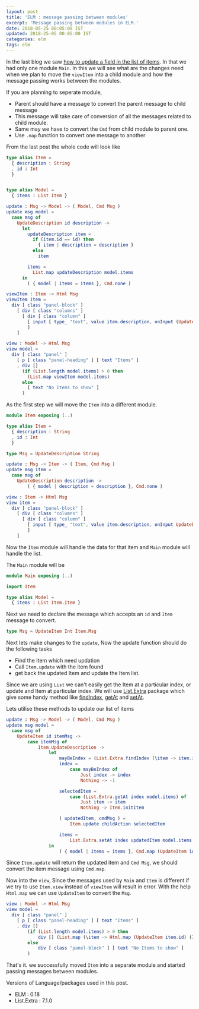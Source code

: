 ```yaml
---
layout: post
title: 'ELM : message passing between modules'
excerpt: 'Message passing between modules in ELM.'
date: 2018-05-25 00:05:00 IST
updated: 2018-25-05 00:05:00 IST
categories: elm
tags: elm
---
```


In the last blog we saw [how to update a field in the list of items][part_1]. In that we had only one module `Main`. 
In this we will see what are the changes need when we plan to move the `viewItem` into a child module and 
how the message passing works between the modules.

If you are planning to seperate module, 

* Parent should have a message to convert the parent message to child message
* This message will take care of conversion of all the messages related to child module.
* Same may we have to convert the `Cmd` from child module to parent one.
* Use `.map` function to convert one message to another  

From the last post the whole code will look like

```elm
type alias Item =
  { description : String
  , id : Int
  }


type alias Model =
  { items : List Item }

update : Msg -> Model -> ( Model, Cmd Msg )
update msg model =
  case msg of
    UpdateDescription id description ->
      let
        updateDescription item =
          if (item.id == id) then
            { item | description = description }
          else
            item

        items =
          List.map updateDescription model.items
      in
        ( { model | items = items }, Cmd.none )

viewItem : Item -> Html Msg
viewItem item =
  div [ class "panel-block" ]
    [ div [ class "columns" ]
      [ div [ class "column" ]
        [ input [ type_ "text", value item.description, onInput (UpdateDescription item.id) ] []
        ]
    ]

view : Model -> Html Msg
view model =
  div [ class "panel" ]
    [ p [ class "panel-heading" ] [ text "Items" ]
    , div []
      (if (List.length model.items) > 0 then
        (List.map viewItem model.items)
      else
        [ text "No Items to show" ]
      )
```

As the first step we will move the `Item` into a different module.

```elm
module Item exposing (..)

type alias Item =
  { description : String
  , id : Int
  }

type Msg = UpdateDescription String

update : Msg -> Item -> ( Item, Cmd Msg )
update msg item =
  case msg of
    UpdateDescription description ->
        ( { model | description = description }, Cmd.none )

view : Item -> Html Msg
view item =
  div [ class "panel-block" ]
    [ div [ class "columns" ]
      [ div [ class "column" ]
        [ input [ type_ "text", value item.description, onInput UpdateDescription ] []
        ]
    ]
```

Now the `Item` module will handle the data for that item and `Main` module will handle the list.

The `Main` module will be

```elm
module Main exposing (..)

import Item

type alias Model =
  { items : List Item.Item }
```

Next we need to declare the message which accepts an `id` and `Item` message to convert.

```elm
type Msg = UpdateItem Int Item.Msg
```

Next lets make changes to the `update`, Now the update function should do the following tasks

* Find the Item which need updation
* Call `Item.update` with the item found
* get back the updated Item and update the Item list.

Since we are using `List` we can't easily get the Item at a particular index, or update and Item at particular index.
We will use [List.Extra][package_list_extra] package which give some handy method like [findIndex][find_index_function], [getAt][get_at] and [setAt][set_at].

Lets utilise these methods to update our list of items

```elm
update : Msg -> Model -> ( Model, Cmd Msg )
update msg model =
  case msg of
    UpdateItem id itemMsg ->
        case itemMsg of 
            Item.UpdateDescription -> 
                let
                    mayBeIndex = (List.Extra.findIndex (\item -> item.id == id) model.items)
                    index =
                        case mayBeIndex of
                            Just index -> index
                            Nothing -> -1

                    selectedItem =
                        case (List.Extra.getAt index model.items) of
                            Just item -> item
                            Nothing -> Item.initItem

                    ( updatedItem, cmdMsg ) =
                        Item.update childAction selectedItem

                    items =
                        List.Extra.setAt index updatedItem model.items
                in
                    ( { model | items = items }, Cmd.map (UpdateItem id) cmdMsg )
```

Since `Item.update` will return the updated item and `Cmd Msg`, we should convert the item message using `Cmd.map`.

Now into the `view`, Since the messages used by `Main` and `Item` is different if we try to use `Item.view` instead of `viewItem`
will result in error. With the help `Html.map` we can use `UpdateItem` to convert the `Msg`.

```elm
view : Model -> Html Msg
view model =
  div [ class "panel" ]
    [ p [ class "panel-heading" ] [ text "Items" ]
    , div []
        (if (List.length model.items) > 0 then
            div [] (List.map (\item -> Html.map (UpdateItem item.id) (Item.view item)) model.items)
        else
            div [ class "panel-block" ] [ text "No Items to show" ]
        )
```

That's it.
we successfully moved `Item` into a separate module and started passing messages between modules.

Versions of Language/packages used in this post.

* ELM : 0.18
* List.Extra : 7.1.0 


[part_1]: /2018/05/elm-update-field-in-a-list.html
[package_list_extra]: http://package.elm-lang.org/packages/elm-community/list-extra/7.1.0
[find_index_function]: http://package.elm-lang.org/packages/elm-community/list-extra/7.1.0/List-Extra#findIndex
[get_at]: http://package.elm-lang.org/packages/elm-community/list-extra/7.1.0/List-Extra#getAt
[set_at]: http://package.elm-lang.org/packages/elm-community/list-extra/7.1.0/List-Extra#setAt